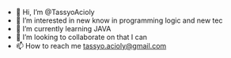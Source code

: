 - 👋 Hi, I’m @TassyoAcioly
- 👀 I’m interested in  new  know  in programming logic and new tec
- 🌱 I’m currently learning  JAVA
- 💞️ I’m looking to collaborate on  that I can
- 📫 How to reach me tassyo.acioly@gmail.com

<!---
TassyoAcioly/TassyoAcioly is a ✨ special ✨ repository because its `README.md` (this file) appears on your GitHub profile.
You can click the Preview link to take a look at your changes.
--->
